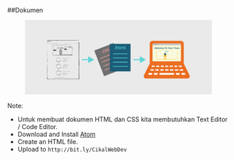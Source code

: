 ##Dokumen

<figure class="fragment fade-up">
    <img src="slides/img/website-works-document.jpg">
</figure>

Note:
- Untuk membuat dokumen HTML dan CSS kita membutuhkan Text Editor / Code Editor.
- Download and Install [Atom](https://atom.io/)
- Create an HTML file.
- Upload to `http://bit.ly/CikalWebDev`
